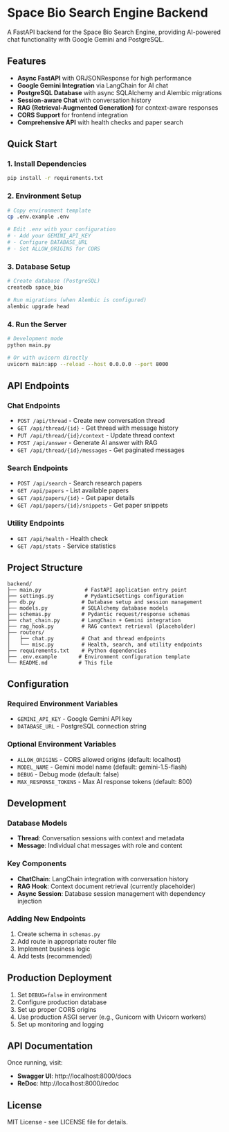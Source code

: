 # Space Bio Search Engine Backend

A FastAPI backend for the Space Bio Search Engine, providing AI-powered chat functionality with Google Gemini and PostgreSQL.

## Features

- **Async FastAPI** with ORJSONResponse for high performance
- **Google Gemini Integration** via LangChain for AI chat
- **PostgreSQL Database** with async SQLAlchemy and Alembic migrations
- **Session-aware Chat** with conversation history
- **RAG (Retrieval-Augmented Generation)** for context-aware responses
- **CORS Support** for frontend integration
- **Comprehensive API** with health checks and paper search

## Quick Start

### 1. Install Dependencies

```bash
pip install -r requirements.txt
```

### 2. Environment Setup

```bash
# Copy environment template
cp .env.example .env

# Edit .env with your configuration
# - Add your GEMINI_API_KEY
# - Configure DATABASE_URL
# - Set ALLOW_ORIGINS for CORS
```

### 3. Database Setup

```bash
# Create database (PostgreSQL)
createdb space_bio

# Run migrations (when Alembic is configured)
alembic upgrade head
```

### 4. Run the Server

```bash
# Development mode
python main.py

# Or with uvicorn directly
uvicorn main:app --reload --host 0.0.0.0 --port 8000
```

## API Endpoints

### Chat Endpoints
- `POST /api/thread` - Create new conversation thread
- `GET /api/thread/{id}` - Get thread with message history
- `PUT /api/thread/{id}/context` - Update thread context
- `POST /api/answer` - Generate AI answer with RAG
- `GET /api/thread/{id}/messages` - Get paginated messages

### Search Endpoints
- `POST /api/search` - Search research papers
- `GET /api/papers` - List available papers
- `GET /api/papers/{id}` - Get paper details
- `GET /api/papers/{id}/snippets` - Get paper snippets

### Utility Endpoints
- `GET /api/health` - Health check
- `GET /api/stats` - Service statistics

## Project Structure

```
backend/
├── main.py              # FastAPI application entry point
├── settings.py          # PydanticSettings configuration
├── db.py               # Database setup and session management
├── models.py           # SQLAlchemy database models
├── schemas.py          # Pydantic request/response schemas
├── chat_chain.py       # LangChain + Gemini integration
├── rag_hook.py         # RAG context retrieval (placeholder)
├── routers/
│   ├── chat.py         # Chat and thread endpoints
│   └── misc.py         # Health, search, and utility endpoints
├── requirements.txt    # Python dependencies
├── .env.example       # Environment configuration template
└── README.md          # This file
```

## Configuration

### Required Environment Variables

- `GEMINI_API_KEY` - Google Gemini API key
- `DATABASE_URL` - PostgreSQL connection string

### Optional Environment Variables

- `ALLOW_ORIGINS` - CORS allowed origins (default: localhost)
- `MODEL_NAME` - Gemini model name (default: gemini-1.5-flash)
- `DEBUG` - Debug mode (default: false)
- `MAX_RESPONSE_TOKENS` - Max AI response tokens (default: 800)

## Development

### Database Models

- **Thread**: Conversation sessions with context and metadata
- **Message**: Individual chat messages with role and content

### Key Components

- **ChatChain**: LangChain integration with conversation history
- **RAG Hook**: Context document retrieval (currently placeholder)
- **Async Session**: Database session management with dependency injection

### Adding New Endpoints

1. Create schema in `schemas.py`
2. Add route in appropriate router file
3. Implement business logic
4. Add tests (recommended)

## Production Deployment

1. Set `DEBUG=false` in environment
2. Configure production database
3. Set up proper CORS origins
4. Use production ASGI server (e.g., Gunicorn with Uvicorn workers)
5. Set up monitoring and logging

## API Documentation

Once running, visit:
- **Swagger UI**: http://localhost:8000/docs
- **ReDoc**: http://localhost:8000/redoc

## License

MIT License - see LICENSE file for details.
